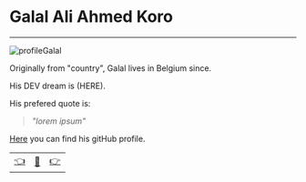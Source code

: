 # Galal Ali Ahmed Koro

---
![profileGalal](https://avatars3.githubusercontent.com/u/56801128?s=200&u=6b0f27d530023291a53816789abab63e6c5104fb&v=4) 

Originally from "country", Galal lives in Belgium since. 

His DEV dream is (HERE).

His prefered quote is: 

>_"lorem ipsum"_

[Here](https://github.com/galalkoro) you can find his gitHub profile.

|  |   |  |
| -------- | -------- | ---- |
| [:point_left:](./bioAbel.md) | [:book:](./README.md) | [:point_right:](./bioLisa.md) |
